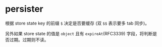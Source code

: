 # persister

根据 store state key 的前缀 `$` 决定是否要缓存 (双 `$$` 表示要多 tab 同步)。

另外如果 store state 的值是 `object` 且有 `expireAt`(RFC3339) 字段，将判断是否过期。过期则不读。
